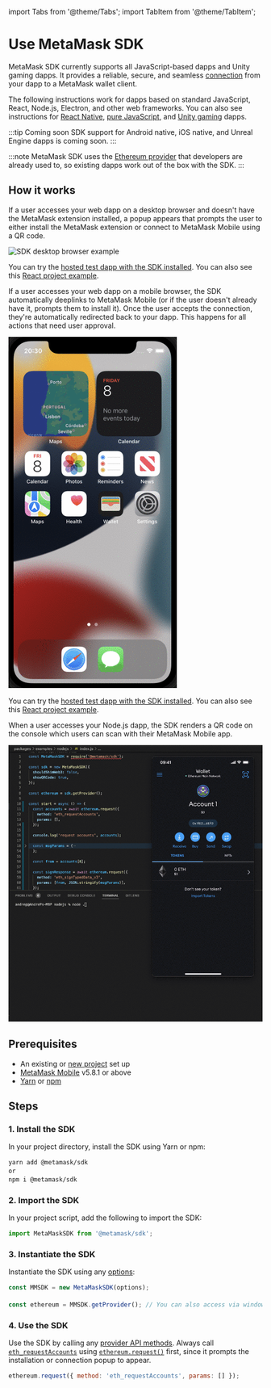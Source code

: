 import Tabs from '@theme/Tabs';
import TabItem from '@theme/TabItem';

# Use MetaMask SDK

MetaMask SDK currently supports all JavaScript-based dapps and Unity gaming dapps.
It provides a reliable, secure, and seamless [connection](../../concepts/sdk-connections.md) from
your dapp to a MetaMask wallet client.

The following instructions work for dapps based on standard JavaScript, React, Node.js, Electron,
and other web frameworks.
You can also see instructions for [React Native](react-native.md), [pure JavaScript](pure-js.md),
and [Unity gaming](unity.md) dapps.

:::tip Coming soon
SDK support for Android native, iOS native, and Unreal Engine dapps is coming soon.
:::

:::note
MetaMask SDK uses the [Ethereum provider](../../reference/provider-api.md) that developers are
already used to, so existing dapps work out of the box with the SDK.
:::

## How it works

<Tabs>
<TabItem value="desktop" label="Desktop browser">

If a user accesses your web dapp on a desktop browser and doesn't have the MetaMask extension
installed, a popup appears that prompts the user to either install the MetaMask extension or connect
to MetaMask Mobile using a QR code.

![SDK desktop browser example](../../assets/sdk-desktop-browser.gif)

You can try the
[hosted test dapp with the SDK installed](https://c0f4f41c-2f55-4863-921b-sdk-docs.github.io/test-dapp-2/).
You can also see this
[React project example](https://github.com/MetaMask/examples/tree/main/metamask-with/metamask-sdk-create-react-app).

</TabItem>
<TabItem value="mobile" label="Mobile browser">

If a user accesses your web dapp on a mobile browser, the SDK automatically deeplinks to MetaMask
Mobile (or if the user doesn't already have it, prompts them to install it).
Once the user accepts the connection, they're automatically redirected back to your dapp.
This happens for all actions that need user approval.

<p align="center">

![SDK mobile browser example](../../assets/sdk-mobile-browser.gif)

</p>

You can try the
[hosted test dapp with the SDK installed](https://c0f4f41c-2f55-4863-921b-sdk-docs.github.io/test-dapp-2/).
You can also see this
[React project example](https://github.com/MetaMask/examples/tree/main/metamask-with/metamask-sdk-create-react-app).

</TabItem>
<TabItem value="nodejs" label="Node.js">

When a user accesses your Node.js dapp, the SDK renders a QR code on the console which users can
scan with their MetaMask Mobile app.

<p align="center">

![SDK Node.js example](../../assets/sdk-nodejs.gif)

</p>

</TabItem>
</Tabs>

## Prerequisites

- An existing or [new project](../../get-started/set-up-dev-environment.md) set up
- [MetaMask Mobile](https://github.com/MetaMask/metamask-mobile) v5.8.1 or above
- [Yarn](https://yarnpkg.com/getting-started/install) or
  [npm](https://docs.npmjs.com/downloading-and-installing-node-js-and-npm)

## Steps

### 1. Install the SDK

In your project directory, install the SDK using Yarn or npm:

```bash
yarn add @metamask/sdk
or
npm i @metamask/sdk
```

### 2. Import the SDK

In your project script, add the following to import the SDK:

```javascript
import MetaMaskSDK from '@metamask/sdk';
```

### 3. Instantiate the SDK

Instantiate the SDK using any [options](../../reference/sdk-js-options.md):

```javascript
const MMSDK = new MetaMaskSDK(options);

const ethereum = MMSDK.getProvider(); // You can also access via window.ethereum
```

### 4. Use the SDK

Use the SDK by calling any [provider API methods](../../reference/provider-api.md).
Always call [`eth_requestAccounts`](../../reference/rpc-api.md#eth_requestaccounts) using
[`ethereum.request()`](../../reference/provider-api.md#ethereumrequestargs) first, since it prompts
the installation or connection popup to appear.

```javascript
ethereum.request({ method: 'eth_requestAccounts', params: [] });
```
